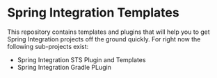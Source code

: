 Spring Integration Templates
============================

This repository contains templates and plugins that will help you to get Spring Integration projects off the ground quickly. For right now the following sub-projects exist:

* Spring Integration STS Plugin and Templates
* Spring Integration Gradle PLugin

